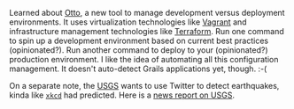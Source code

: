 Learned about [Otto](https://ottoproject.io/), a new tool to manage
development versus deployment environments.  It uses virtualization technologies
like [Vagrant](https://www.vagrantup.com/) and infrastructure management
technologies like [Terraform](https://terraform.io/).  Run one command to spin
up a development environment based on current best practices (opinionated?).
Run another command to deploy to your (opinionated?) production environment.  I
like the idea of automating all this configuration management.  It doesn't
auto-detect Grails applications yet, though.  :-(

On a separate note, the [USGS](http://www.usgs.gov/) wants to use Twitter to
detect earthquakes, kinda like [`xkcd`](https://xkcd.com/723/) had predicted.
Here is a
[news report on USGS](http://www.nbcnews.com/tech/social-media/twitter-being-used-usgs-detect-earthquakes-n440976).
